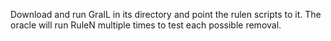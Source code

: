 Download and run GraIL in its directory and point the rulen scripts to it. The oracle will run RuleN multiple times to test each possible removal.